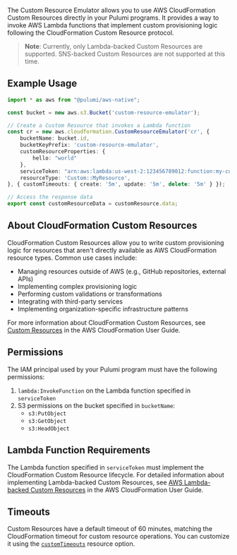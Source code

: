 The Custom Resource Emulator allows you to use AWS CloudFormation Custom Resources directly in your Pulumi programs. It provides a way to invoke AWS Lambda functions that implement custom provisioning logic following the CloudFormation Custom Resource protocol.

> **Note**: Currently, only Lambda-backed Custom Resources are supported. SNS-backed Custom Resources are not supported at this time.

## Example Usage

```typescript
import * as aws from "@pulumi/aws-native";

const bucket = new aws.s3.Bucket('custom-resource-emulator');

// Create a Custom Resource that invokes a Lambda function
const cr = new aws.cloudformation.CustomResourceEmulator('cr', {
    bucketName: bucket.id,
    bucketKeyPrefix: 'custom-resource-emulator',
    customResourceProperties: {
        hello: "world"
    },
    serviceToken: "arn:aws:lambda:us-west-2:123456789012:function:my-custom-resource",
    resourceType: 'Custom::MyResource',
}, { customTimeouts: { create: '5m', update: '5m', delete: '5m' } });

// Access the response data
export const customResourceData = customResource.data;
```

## About CloudFormation Custom Resources

CloudFormation Custom Resources allow you to write custom provisioning logic for resources that aren't directly available as AWS CloudFormation resource types. Common use cases include:

- Managing resources outside of AWS (e.g., GitHub repositories, external APIs)
- Implementing complex provisioning logic
- Performing custom validations or transformations
- Integrating with third-party services
- Implementing organization-specific infrastructure patterns

For more information about CloudFormation Custom Resources, see [Custom Resources](https://docs.aws.amazon.com/AWSCloudFormation/latest/UserGuide/template-custom-resources.html) in the AWS CloudFormation User Guide.

## Permissions

The IAM principal used by your Pulumi program must have the following permissions:

1. `lambda:InvokeFunction` on the Lambda function specified in `serviceToken`
2. S3 permissions on the bucket specified in `bucketName`:
   - `s3:PutObject`
   - `s3:GetObject`
   - `s3:HeadObject`

## Lambda Function Requirements

The Lambda function specified in `serviceToken` must implement the CloudFormation Custom Resource lifecycle.
For detailed information about implementing Lambda-backed Custom Resources, see [AWS Lambda-backed Custom Resources](https://docs.aws.amazon.com/AWSCloudFormation/latest/UserGuide/template-custom-resources-lambda.html) in the AWS CloudFormation User Guide.

## Timeouts

Custom Resources have a default timeout of 60 minutes, matching the CloudFormation timeout for custom resource operations. You can customize it using the [`customTimeouts`](https://www.pulumi.com/docs/iac/concepts/options/customtimeouts/) resource option.
